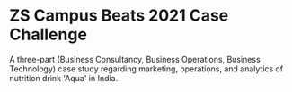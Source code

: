 # ZS Campus Beats 2021 Case Challenge
A three-part (Business Consultancy, Business Operations, Business Technology) case study
regarding marketing, operations, and analytics of nutrition drink 'Aqua' in India.
